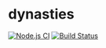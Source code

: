 # dynasties
[![Node.js CI](https://github.com/wxh06/dynasties/workflows/Node.js%20CI/badge.svg)](https://github.com/wxh06/dynasties/actions?query=workflow%3A%22Node.js+CI%22)
[![Build Status](https://travis-ci.org/wxh06/dynasties.svg)](https://travis-ci.org/wxh06/dynasties)
